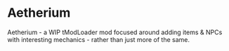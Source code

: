 # Aetherium
Aetherium - a WIP tModLoader mod focused around adding items &amp; NPCs with interesting mechanics - rather than just more of the same.
